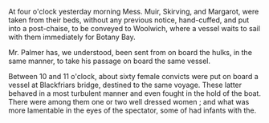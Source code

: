   At four o'clock yesterday morning Mess. Muir, Skirving, and Margarot, were taken from their beds, without any previous notice, hand-cuffed, and put into a post-chaise, to be conveyed to Woolwich, where a vessel waits to sail with them immediately for Botany Bay.  Mr. Palmer has, we understood, been sent from on board the hulks, in the same manner, to take his passage on board the same vessel.  Between 10 and 11 o'clock, about sixty female convicts were put on board a vessel at Blackfriars bridge, destined to the same voyage. These latter behaved in a most turbulent manner and even fought in the hold of the boat. There were among them one or two well dressed women ; and what was more lamentable in the eyes of the spectator, some of had infants with the.